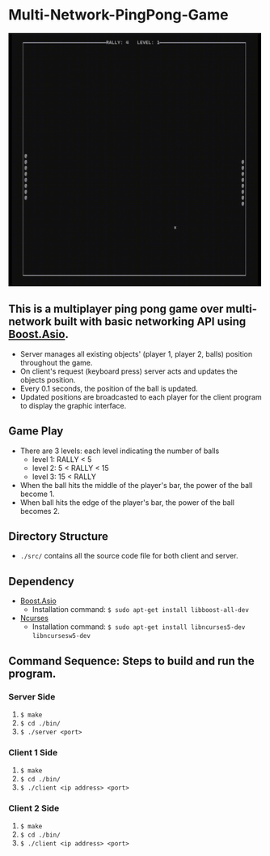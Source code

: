 # Multi-Network-PingPong-Game

<img src=docs/pingpong-1.gif width=500px>

## This is a multiplayer ping pong game over multi-network built with basic networking API using [Boost.Asio](https://www.boost.org/doc/libs/1_82_0/doc/html/boost_asio.html).
* Server manages all existing objects' (player 1, player 2, balls) position throughout the game.
* On client's request (keyboard press) server acts and updates the objects position.
* Every 0.1 seconds, the position of the ball is updated.
* Updated positions are broadcasted to each player for the client program to display the graphic interface.

## Game Play
* There are 3 levels: each level indicating the number of balls
	* level 1: RALLY < 5
	* level 2: 5 < RALLY < 15
	* level 3: 15 < RALLY 
* When the ball hits the middle of the player's bar, the power of the ball become 1.
* When ball hits the edge of the player's bar, the power of the ball becomes 2.

## Directory Structure
* ```./src/``` contains all the source code file for both client and server.

## Dependency
* [Boost.Asio](https://www.boost.org/doc/libs/1_82_0/doc/html/boost_asio.html)
	* Installation command: ```$ sudo apt-get install libboost-all-dev```
* [Ncurses](https://invisible-island.net/ncurses/)
	* Installation command: ```$ sudo apt-get install libncurses5-dev libncursesw5-dev```

## Command Sequence: Steps to build and run the program.
### Server Side
1. ```$ make```
2. ```$ cd ./bin/```
3. ```$ ./server <port>```

### Client 1 Side
1. ```$ make```
2. ```$ cd ./bin/```
3. ```$ ./client <ip address> <port>```

### Client 2 Side
1. ```$ make```
2. ```$ cd ./bin/```
3. ```$ ./client <ip address> <port>```
